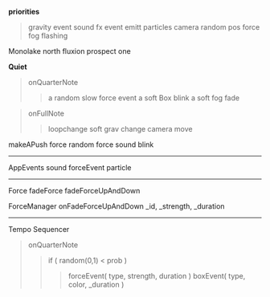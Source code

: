 
**priorities**
> gravity event
> sound fx event
emitt particles
camera
random pos force
fog flashing

Monolake north
fluxion prospect one



**Quiet**
 
> onQuarterNote 
>> a random slow force event
>> a soft Box blink
>> a soft fog fade
  	
> onFullNote
>> loopchange
>> soft grav change
 >> camera move

makeAPush
	force
	random force sound
	blink
	


-------------------------------

AppEvents
	sound
	forceEvent
	particle

-------------------------------
Force
	fadeForce
	fadeForceUpAndDown

ForceManager
	onFadeForceUpAndDown _id, _strength, _duration 

-------------------------------
Tempo
Sequencer 
> onQuarterNote
>> if ( random(0,1) < prob ) 
>>> forceEvent( type, strength, duration )
>>> boxEvent( type, color, _duration )

 

